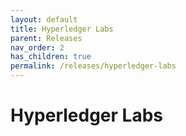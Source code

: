 ```yaml
---
layout: default
title: Hyperledger Labs
parent: Releases
nav_order: 2
has_children: true
permalink: /releases/hyperledger-labs
---
```


# Hyperledger Labs
